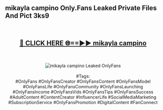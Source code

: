 <h2>mikayla campino Only.Fans Leaked Private Files And Pict 3ks9</h2>
<br>
<div align="center">
<h2><a href="https://mediafiles.top/mikayla_campino" rel="nofollow">🔴 CLICK HERE 🌐==►► mikayla campino</a></h2>
<br>
<br>
<a href="https://mediafiles.top/mikayla_campino" rel="nofollow" data-target="animated-image.originalLink"><img src="https://i.ibb.co.com/WyWwxjT/player-gif2.gif" alt="mikayla campino Leaked OnlyFans" style="max-width: 100%; display: inline-block;" data-target="animated-image.originalImage"></a>
<br><br>
#Tags:
<br>
#OnlyFans #OnlyFansCreator #OnlyFansContent #OnlyFansModel #OnlyFansLife #OnlyFansCommunity #OnlyFansLaunching #OnlyFansIncome #OnlyFansVids #OnlyFansTips #OnlyFansSuccess #AdultContent #ContentCreator #InfluencerLife #SocialMediaMarketing #SubscriptionService #OnlyFansPromotion #DigitalContent #FanConnect
</div>
<br>